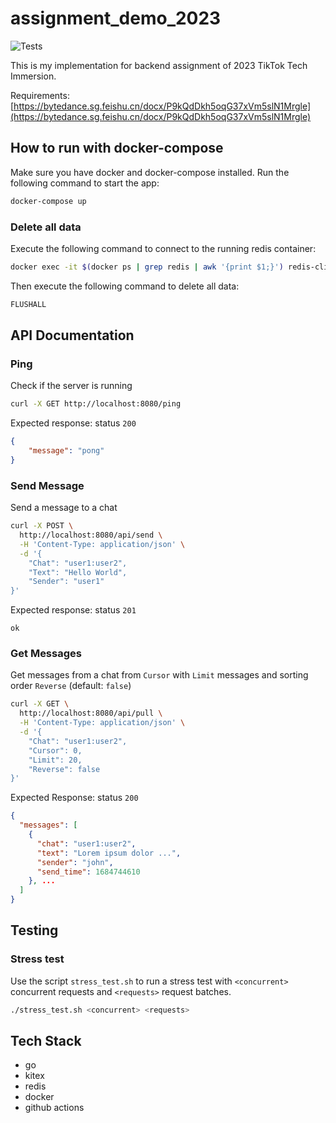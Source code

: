 # assignment_demo_2023

![Tests](https://github.com/pbthang/go_messaging_app/actions/workflows/test.yml/badge.svg)

This is my implementation for backend assignment of 2023 TikTok Tech Immersion.

Requirements: [https://bytedance.sg.feishu.cn/docx/P9kQdDkh5oqG37xVm5slN1Mrgle](https://bytedance.sg.feishu.cn/docx/P9kQdDkh5oqG37xVm5slN1Mrgle)

## How to run with docker-compose

Make sure you have docker and docker-compose installed. Run the following command to start the app:
```bash
docker-compose up
```

### Delete all data

Execute the following command to connect to the running redis container:
```bash
docker exec -it $(docker ps | grep redis | awk '{print $1;}') redis-cli
```

Then execute the following command to delete all data:
```bash
FLUSHALL
```

## API Documentation

### Ping

Check if the server is running

```bash
curl -X GET http://localhost:8080/ping
```

Expected response: status `200`
```json
{
    "message": "pong"
}
```

### Send Message

Send a message to a chat

```bash
curl -X POST \
  http://localhost:8080/api/send \
  -H 'Content-Type: application/json' \
  -d '{
    "Chat": "user1:user2",
    "Text": "Hello World",
    "Sender": "user1"
}'
```

Expected response: status `201`

```text
ok
```

### Get Messages

Get messages from a chat from `Cursor` with `Limit` messages and sorting order `Reverse` (default: `false`)

```bash
curl -X GET \
  http://localhost:8080/api/pull \
  -H 'Content-Type: application/json' \
  -d '{
    "Chat": "user1:user2",
    "Cursor": 0,
    "Limit": 20,
    "Reverse": false
}'
```

Expected Response: status `200`

```json
{
  "messages": [
    {
      "chat": "user1:user2",
      "text": "Lorem ipsum dolor ...",
      "sender": "john",
      "send_time": 1684744610
    }, ...
  ]
}
```

## Testing

### Stress test

Use the script `stress_test.sh` to run a stress test with `<concurrent>` concurrent requests and `<requests>` request batches.

```bash
./stress_test.sh <concurrent> <requests>
```

## Tech Stack

- go
- kitex
- redis
- docker
- github actions


